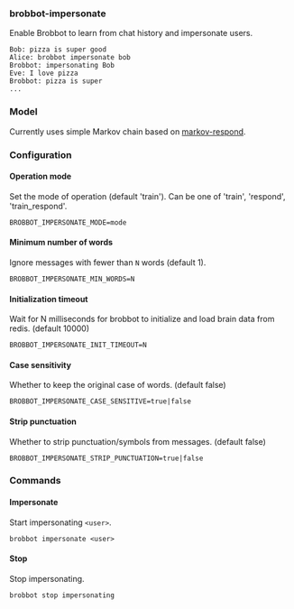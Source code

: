 ### brobbot-impersonate

Enable Brobbot to learn from chat history and impersonate users.

```
Bob: pizza is super good
Alice: brobbot impersonate bob
Brobbot: impersonating Bob
Eve: I love pizza
Brobbot: pizza is super
...
```

### Model

Currently uses simple Markov chain based on [markov-respond](https://github.com/b3nj4m/node-markov).

### Configuration

#### Operation mode

Set the mode of operation (default 'train'). Can be one of 'train', 'respond', 'train_respond'.

```
BROBBOT_IMPERSONATE_MODE=mode
```

#### Minimum number of words

Ignore messages with fewer than `N` words (default 1).

```
BROBBOT_IMPERSONATE_MIN_WORDS=N
```

#### Initialization timeout

Wait for N milliseconds for brobbot to initialize and load brain data from redis. (default 10000)

```
BROBBOT_IMPERSONATE_INIT_TIMEOUT=N
```

#### Case sensitivity

Whether to keep the original case of words. (default false)

```
BROBBOT_IMPERSONATE_CASE_SENSITIVE=true|false
```

#### Strip punctuation

Whether to strip punctuation/symbols from messages. (default false)

```
BROBBOT_IMPERSONATE_STRIP_PUNCTUATION=true|false
```

### Commands

#### Impersonate

Start impersonating `<user>`.

```
brobbot impersonate <user>
```

#### Stop

Stop impersonating.

```
brobbot stop impersonating
```

